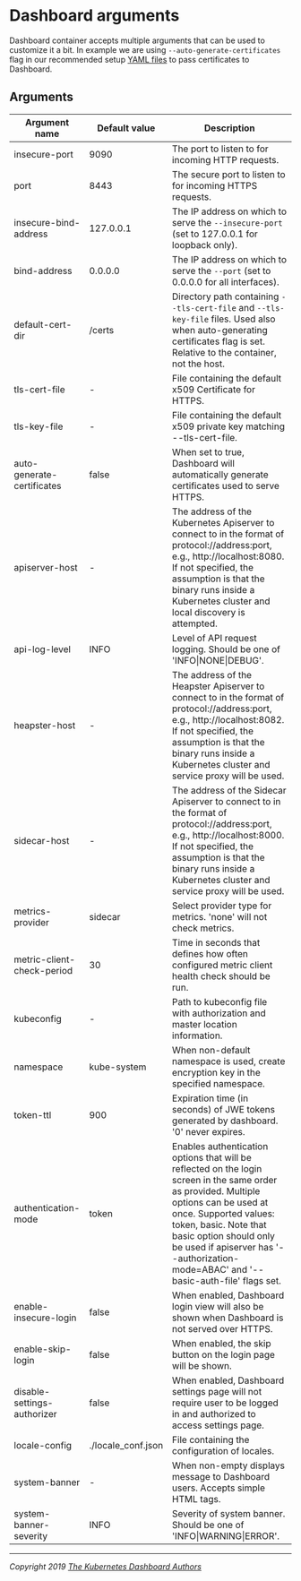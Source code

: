 # Dashboard arguments

Dashboard container accepts multiple arguments that can be used to customize it a bit. In example we are using `--auto-generate-certificates` flag in our recommended setup [YAML files](https://github.com/fallen0047/dashboard/blob/master/aio/deploy/recommended.yaml) to pass certificates to Dashboard.

## Arguments

| Argument name | Default value | Description |
|---------------|---------------|-------------|
| insecure-port	| 9090          | The port to listen to for incoming HTTP requests. |
| port          | 8443          | The secure port to listen to for incoming HTTPS requests. |
| insecure-bind-address | 127.0.0.1 | The IP address on which to serve the `--insecure-port` (set to 127.0.0.1 for loopback only). |
| bind-address  | 0.0.0.0       | The IP address on which to serve the `--port` (set to 0.0.0.0 for all interfaces). |
| default-cert-dir | /certs     | Directory path containing `--tls-cert-file` and `--tls-key-file` files. Used also when auto-generating certificates flag is set. Relative to the container, not the host. |
| tls-cert-file | -             | File containing the default x509 Certificate for HTTPS. |
| tls-key-file  | -             | File containing the default x509 private key matching --tls-cert-file. |
| auto-generate-certificates | false | When set to true, Dashboard will automatically generate certificates used to serve HTTPS. |
| apiserver-host | -            | The address of the Kubernetes Apiserver to connect to in the format of protocol://address:port, e.g., http://localhost:8080. If not specified, the assumption is that the binary runs inside a Kubernetes cluster and local discovery is attempted. |
| api-log-level | INFO          | Level of API request logging. Should be one of 'INFO\|NONE\|DEBUG'. |
| heapster-host | -             | The address of the Heapster Apiserver to connect to in the format of protocol://address:port, e.g., http://localhost:8082. If not specified, the assumption is that the binary runs inside a Kubernetes cluster and service proxy will be used. |
| sidecar-host  | -             | The address of the Sidecar Apiserver to connect to in the format of protocol://address:port, e.g., http://localhost:8000. If not specified, the assumption is that the binary runs inside a Kubernetes cluster and service proxy will be used.
| metrics-provider | sidecar    | Select provider type for metrics. 'none' will not check metrics. |
| metric-client-check-period | 30 | Time in seconds that defines how often configured metric client health check should be run. |
| kubeconfig    | -             | Path to kubeconfig file with authorization and master location information. |
| namespace     | kube-system   | When non-default namespace is used, create encryption key in the specified namespace. |
| token-ttl     | 900           | Expiration time (in seconds) of JWE tokens generated by dashboard. '0' never expires.
| authentication-mode | token   | Enables authentication options that will be reflected on the login screen in the same order as provided. Multiple options can be used at once. Supported values: token, basic. Note that basic option should only be used if apiserver has '--authorization-mode=ABAC' and '--basic-auth-file' flags set. |
| enable-insecure-login | false | When enabled, Dashboard login view will also be shown when Dashboard is not served over HTTPS. |
| enable-skip-login | false | When enabled, the skip button on the login page will be shown. |
| disable-settings-authorizer | false | When enabled, Dashboard settings page will not require user to be logged in and authorized to access settings page. |
| locale-config | ./locale_conf.json |File containing the configuration of locales.
| system-banner | -             | When non-empty displays message to Dashboard users. Accepts simple HTML tags. |
| system-banner-severity | INFO | Severity of system banner. Should be one of 'INFO\|WARNING\|ERROR'. |

----
_Copyright 2019 [The Kubernetes Dashboard Authors](https://github.com/fallen0047/dashboard/graphs/contributors)_
